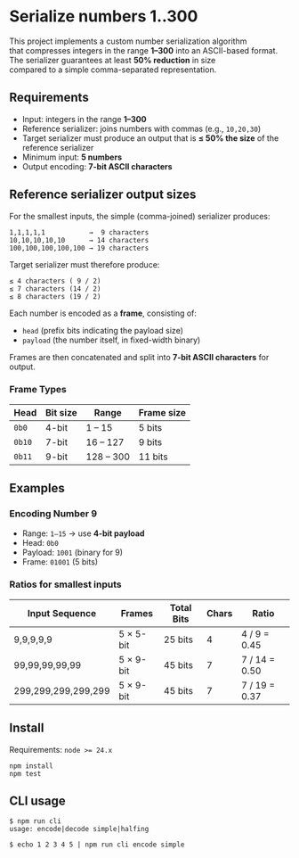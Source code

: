 # Serialize numbers 1..300
This project implements a custom number serialization algorithm  
that compresses integers in the range **1–300** into an ASCII-based format.  
The serializer guarantees at least **50% reduction** in size  
compared to a simple comma-separated representation.

## Requirements
- Input: integers in the range **1–300**
- Reference serializer: joins numbers with commas (e.g., `10,20,30`)
- Target serializer must produce an output that is **≤ 50% the size** of the reference serializer
- Minimum input: **5 numbers**
- Output encoding: **7-bit ASCII characters**

## Reference serializer output sizes
For the smallest inputs, the simple (comma-joined) serializer produces:
```
1,1,1,1,1           →  9 characters
10,10,10,10,10      → 14 characters
100,100,100,100,100 → 19 characters
```
Target serializer must therefore produce:
```
≤ 4 characters ( 9 / 2)
≤ 7 characters (14 / 2)
≤ 8 characters (19 / 2)
```
Each number is encoded as a **frame**, consisting of:
- `head` (prefix bits indicating the payload size)
- `payload` (the number itself, in fixed-width binary)

Frames are then concatenated and split into **7-bit ASCII characters** for output.

### Frame Types
| Head  | Bit size | Range     | Frame size |
|-------|----------|-----------|------------|
| `0b0` | 4-bit    | 1 – 15    | 5 bits     |
| `0b10`| 7-bit    | 16 – 127  | 9 bits     |
| `0b11`| 9-bit    | 128 – 300 | 11 bits    |

## Examples

### Encoding Number 9
- Range: `1–15` → use **4-bit payload**
- Head: `0b0`
- Payload: `1001` (binary for 9)
- Frame: `01001` (5 bits)

### Ratios for smallest inputs
| Input Sequence      | Frames    | Total Bits | Chars | Ratio         |
|---------------------|-----------|------------|-------|---------------|
| 9,9,9,9,9           | 5 × 5-bit | 25 bits    | 4     | 4 / 9  = 0.45 |
| 99,99,99,99,99      | 5 × 9-bit | 45 bits    | 7     | 7 / 14 = 0.50 |
| 299,299,299,299,299 | 5 × 9-bit | 45 bits    | 7     | 7 / 19 = 0.37 |

## Install
Requirements: `node >= 24.x`
```
npm install
npm test
```

## CLI usage
```
$ npm run cli
usage: encode|decode simple|halfing
```
```
$ echo 1 2 3 4 5 | npm run cli encode simple
```
